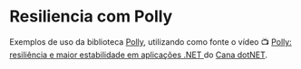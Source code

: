 # Resiliencia com Polly

Exemplos de uso da biblioteca [Polly](https://github.com/App-vNext/Polly), utilizando como fonte o vídeo :tv: [Polly: resiliência e maior estabilidade em aplicações .NET
](https://www.youtube.com/watch?v=vqCli4em2n0) do [Cana dotNET](https://www.youtube.com/channel/UCIahKJr2Q50Sprk5ztPGnVg).
